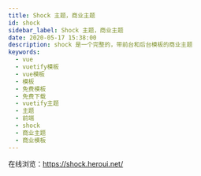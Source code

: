 ```yaml
---
title: Shock 主题，商业主题
id: shock
sidebar_label: Shock 主题，商业主题
date: 2020-05-17 15:38:00
description: shock 是一个完整的，带前台和后台模板的商业主题
keywords:
  - vue
  - vuetify模板
  - vue模板
  - 模板 
  - 免费模板
  - 免费下载
  - vuetify主题
  - 主题
  - 前端
  - shock
  - 商业主题
  - 商业模板
---
```


在线浏览：https://shock.heroui.net/